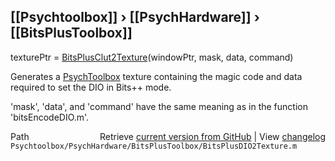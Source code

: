 ## [[Psychtoolbox]] &#8250; [[PsychHardware]] &#8250; [[BitsPlusToolbox]]

texturePtr = [BitsPlusClut2Texture](BitsPlusClut2Texture)(windowPtr, mask, data, command)  
  
  Generates a [PsychToolbox](PsychToolbox) texture containing the magic code and data  
  required to set the DIO in Bits++ mode.  
  
  'mask', 'data', and 'command' have the same meaning as in the function  
  'bitsEncodeDIO.m'.  




<div class="code_header" style="text-align:right;">
  <span style="float:left;">Path&nbsp;&nbsp;</span> <span class="counter">Retrieve <a href=
  "https://raw.github.com/Psychtoolbox-3/Psychtoolbox-3/beta/Psychtoolbox/PsychHardware/BitsPlusToolbox/BitsPlusDIO2Texture.m">current version from GitHub</a> | View <a href=
  "https://github.com/Psychtoolbox-3/Psychtoolbox-3/commits/beta/Psychtoolbox/PsychHardware/BitsPlusToolbox/BitsPlusDIO2Texture.m">changelog</a></span>
</div>
<div class="code">
  <code>Psychtoolbox/PsychHardware/BitsPlusToolbox/BitsPlusDIO2Texture.m</code>
</div>

